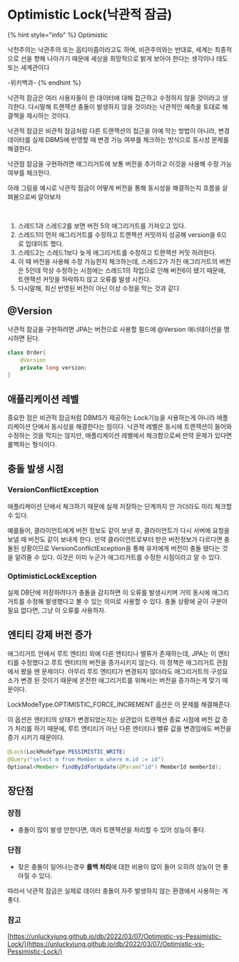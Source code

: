 # Optimistic Lock(낙관적 잠금)

{% hint style="info" %}
Optimistic

낙천주의는 낙관주의 또는 옵티미즘이라고도 하며, 비관주의와는 반대로, 세계는 최종적으로 선을 향해 나아가기 때문에 세상을 희망적으로 밝게 보아야 한다는 생각이나 태도 또는 세계관이다

\-위키백과-
{% endhint %}

낙관적 잠금은 여러 사용자들이 한 데이터에 대해 접근하고 수정하지 않을 것이라고 생각한다. 다시말해 트랜잭션 충돌이 발생하지 않을 것이라는 낙관적인 예측을 토대로 해결책을 제시하는 것이다.&#x20;

낙관적 잠금은 비관적 잠금처럼 다른 트랜잭션의 접근을 아예 막는 방법이 아니라, 변경 데이터를 실제 DBMS에 반영할 때 변경 가능 여부를 체크하는 방식으로 동시성 문제를 해결한다.&#x20;

낙관점 잠금을 구현하려면 애그리거트에 보통 버전을 추가하고 이것을 사용해 수정 가능 여부를 체크한다.

아래 그림을 예시로 낙관적 잠금이 어떻게 버전을 통해 동시성을 해결하는지 흐름을 살펴봄으로써 알아보자

<figure><img src="../../../../.gitbook/assets/스크린샷 2023-02-13 오후 6.46.16.png" alt=""><figcaption></figcaption></figure>

1. 스레드1과 스레드2를 보면 버전 5의 애그리거트를 가져오고 있다.
2. 스레드1이 먼저 애그리거트를 수정하고 트랜잭션 커밋까지 성공해 version을 6으로 업데이트 했다.
3. 스레드2는 스레드1보다 늦게 애그리거트를 수정하고 트랜잭션 커밋 하려한다.
4. 이 때 버전을 사용해 수정 가능한지 체크하는데, 스레드2가 가진 애그리거트의 버전은 5인데 막상 수정하는 시점에는 스레드1의 작업으로 인해 버전6이 됐기 때문에, 트랜잭션 커밋을 허락하지 않고 오류를 발생 시킨다.&#x20;
5. 다시말해, 최신 반영된 버전이 아닌 이상 수정을 막는 것과 같다.



## @Version

낙관적 잠금을 구현하려면 JPA는 버전으로 사용할 필드에 @Version 애너테이션을 명시하면 된다.

```java
class Order{
    @Version
    private long version;
}
```





## 애플리케이션 레벨&#x20;

중요한 점은 비관적 잠금처럼 DBMS가 제공하는 Lock기능을 사용하는게 아니라 애플리케이션 단에서 동시성을 해결한다는 점이다. 낙관적 레벨은 동시에 트랜잭션이 들어와 수정하는 것을 막지는 않지만, 애플리케이션 레벨에서 체크함으로써 만약 문제가 있다면 롤백하는 형식이다.&#x20;



## 충돌 발생 시점&#x20;

### VersionConflictException

애플리케이션 단에서 체크하기 때문에 실제 저장하는 단계까지 안 가더라도 미리 체크할 수 있다.

예를들어, 클라이언트에게 버전 정보도 같이 보낸 후, 클라이언트가 다시 서버에 요청을 보낼 때 버전도 같이 보내게 한다. 만약 클라이언트로부터 받은 버전정보가 다르다면 충돌된 상황이므로 VersionConflictException을 통해 유저에게 버전이 충돌 됐다는 것을 알려줄 수 있다. 이것은 이미 누군가 애그리거트를 수정한 시점이라고 알 수 있다.



### OptimisticLockException <a href="#optimisticlockexception" id="optimisticlockexception"></a>

실제 DB단에 저장하려다가 충돌을 감지하면 이 오류를 발생시키며 거의 동시에 애그리거트를 수정해 발생했다고 볼 수 있는 의미로 사용할 수 있다. 충돌 상황에 굳이 구분이 필요 없다면, 그냥 이 오류를 사용하자.



## 엔티티 강제 버전 증가

애그리거트 안에서 루트 엔티티 외에 다른 엔티티나 밸류가 존재하는데, JPA는 이 엔티티를 수정했다고 루트 엔티티의 버전을 증가시키지 않는다. 이 정책은 애그리거트 관점에서 봤을 땐 문제이다. 아무리 루트 엔티티가 변경되지 않더라도 애그리거트의 구성요소가 변경 된 것이기 때문에 온전한 애그리거트를 위해서는 버전을 증가하는게 맞기 때문이다.

LockModeType.OPTIMISTIC\_FORCE\_INCREMENT 옵션은 이 문제를 해결해준다.&#x20;

이 옵션은 엔티티의 상태가 변경되었는지는 상관없이 트랜잭션 종료 시점에 버전 값 증가 처리를 하기 때문에, 루트 엔티티가 아닌 다른 엔티티나 밸류 값을 변경임에도  버전을 증가 시키기 때문이다.&#x20;

```java
@Lock(LockModeType.PESSIMISTIC_WRITE) 
@Query("select m from Member m where m.id := id") 
Optional<Member> findByIdForUpdate(@Param("id") MemberId memberId);
```

## 장단점

### 장점 <a href="#1" id="1"></a>

* 충돌이 많이 발생 안한다면, 여러 트랜잭션을 처리할 수 있어 성능이 좋다.

### 단점 <a href="#1" id="1"></a>

* 잦은 충돌이 일어나는경우 **롤백 처리**에 대한 비용이 많이 들어 오히려 성능이 안 좋아질 수 있다.



따라서 낙관적 잠금은 실제로 데이터 충돌이 자주 발생하지 않는 환경에서 사용하는 게 좋다.



### 참고

[https://unluckyjung.github.io/db/2022/03/07/Optimistic-vs-Pessimistic-Lock/](https://unluckyjung.github.io/db/2022/03/07/Optimistic-vs-Pessimistic-Lock/)




